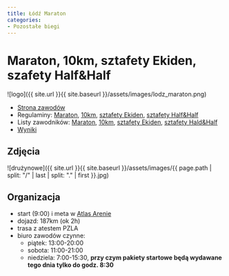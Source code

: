 ```yaml
---
title: Łódź Maraton
categories:
- Pozostałe biegi
---
```


# Maraton, 10km, sztafety Ekiden, szafety Half&Half

![logo]({{ site.url }}{{ site.baseurl }}/assets/images/lodz_maraton.png)

* [Strona zawodów](https://lodzmaraton.pl/pl/)
* Regulaminy: [Maraton](https://online.datasport.pl/zapisy/portal/regulaminy/regulamin_10152.pdf), [10km](https://online.datasport.pl/zapisy/portal/regulaminy/regulamin_10153.pdf), [sztafety Ekiden](https://online.datasport.pl/zapisy/portal/regulaminy/regulamin_10157.pdf), [sztafety Half&Half](https://online.datasport.pl/zapisy/portal/regulaminy/regulamin_10154.pdf)
* Listy zawodników: [Maraton](https://online.datasport.pl/zapisy/portal/listy/?zawody=10152), [10km](https://online.datasport.pl/zapisy/portal/listy/?zawody=10153), [sztafety Ekiden](https://online.datasport.pl/zapisy/portal/listy/?zawody=10157), [sztafety Hald&Half](https://online.datasport.pl/zapisy/portal/listy/?zawody=10154)
* [Wyniki](https://wyniki.datasport.pl/results4587/)

## Zdjęcia

![drużynowe]({{ site.url }}{{ site.baseurl }}/assets/images/{{ page.path | split: "/" | last | split: "." | first }}.jpg)

## Organizacja
* start (9:00) i meta w [Atlas Arenie](https://maps.app.goo.gl/pdmmgwCGQ6JtFFNV9)
* dojazd: 187km (ok 2h)
* trasa z atestem PZLA
* biuro zawodów czynne:
    * piątek: 13:00-20:00
    * sobota: 11:00-21:00
    * niedziela: 7:00-15:30, **przy czym pakiety startowe będą wydawane tego dnia tylko do godz. 8:30**
